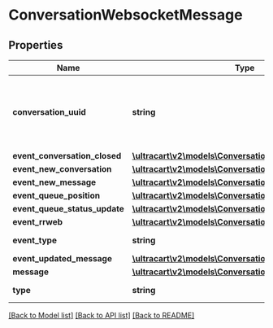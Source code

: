 # ConversationWebsocketMessage

## Properties
Name | Type | Description | Notes
------------ | ------------- | ------------- | -------------
**conversation_uuid** | **string** | Conversation UUID if the websocket message is tied to a specific conversation | [optional] 
**event_conversation_closed** | [**\ultracart\v2\models\ConversationSummary**](ConversationSummary.md) |  | [optional] 
**event_new_conversation** | [**\ultracart\v2\models\ConversationSummary**](ConversationSummary.md) |  | [optional] 
**event_new_message** | [**\ultracart\v2\models\ConversationSummary**](ConversationSummary.md) |  | [optional] 
**event_queue_position** | [**\ultracart\v2\models\ConversationEventQueuePosition**](ConversationEventQueuePosition.md) |  | [optional] 
**event_queue_status_update** | [**\ultracart\v2\models\ConversationWebchatQueueStatus**](ConversationWebchatQueueStatus.md) |  | [optional] 
**event_rrweb** | [**\ultracart\v2\models\ConversationEventRRWeb**](ConversationEventRRWeb.md) |  | [optional] 
**event_type** | **string** | Type of event | [optional] 
**event_updated_message** | [**\ultracart\v2\models\ConversationMessage**](ConversationMessage.md) |  | [optional] 
**message** | [**\ultracart\v2\models\ConversationMessage**](ConversationMessage.md) |  | [optional] 
**type** | **string** | Type of message | [optional] 

[[Back to Model list]](../README.md#documentation-for-models) [[Back to API list]](../README.md#documentation-for-api-endpoints) [[Back to README]](../README.md)


